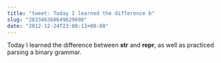 ```yaml
---
title: "tweet: Today I learned the difference b"
slug: "283346368649629698"
date: "2012-12-24T23:00:13+00:00"
---
```

Today I learned the difference between __str__ and __repr__, as well as practiced parsing a binary grammar.